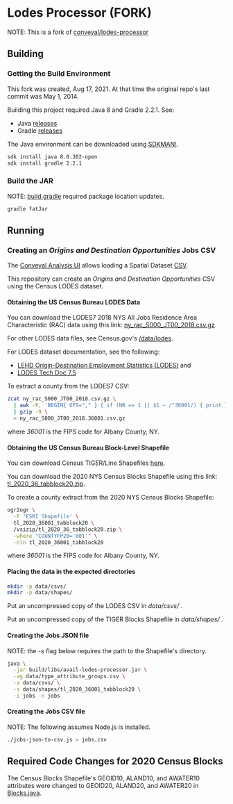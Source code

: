 # Lodes Processor (FORK)

NOTE: This is a fork of [conveyal/lodes-processor](https://github.com/conveyal/lodes-processor)

## Building

### Getting the Build Environment

This fork was created, Aug 17, 2021.
At that time the original repo's last commit was May 1, 2014.

Building this project required Java 8 and Gradle 2.2.1. See:

- Java [releases](https://java.com/releases/)
- Gradle [releases](https://gradle.org/releases/)

The Java environment can be downloaded using [SDKMAN!](https://sdkman.io/).

```sh
sdk install java 8.0.302-open
sdk install gradle 2.2.1
```

### Build the JAR

NOTE: [build.gradle](build.gradle) required package location updates.

```sh
gradle fatJar
```

## Running

### Creating an _Origins and Destination Opportunities_ Jobs CSV

The [Conveyal Analysis UI](https://github.com/conveyal/analysis-ui) allows loading
a Spatial Dataset [CSV](https://docs.conveyal.com/prepare-inputs/upload-spatial-data#csv).

This repository can create an _Origins and Destination Opportunities_
CSV using the Census LODES dataset.

#### Obtaining the US Census Bureau LODES Data

You can download the LODES7 2018 NYS All Jobs
Residence Area Characteristic (RAC) data using this link:
[ny_rac_S000_JT00_2018.csv.gz](https://lehd.ces.census.gov/data/lodes/LODES7/ny/rac/ny_rac_S000_JT00_2018.csv.gz).

For other LODES data files, see Census.gov's [/data/lodes](https://lehd.ces.census.gov/data/lodes).

For LODES dataset documentation, see the following:

- [LEHD Origin-Destination Employment Statistics (LODES)](https://lehd.ces.census.gov/data/#lodes) and
- [LODES Tech Doc 7.5](https://lehd.ces.census.gov/data/lodes/LODES7/LODESTechDoc7.5.pdf)

To extract a county from the LODES7 CSV:

```sh
zcat ny_rac_S000_JT00_2018.csv.gz \
  | awk -F, 'BEGIN{ OFS="," } { if (NR == 1 || $1 ~ /^36001/) { print } }' \
  | gzip -9 \
  > ny_rac_S000_JT00_2018.36001.csv.gz
```

where _36001_ is the FIPS code for Albany County, NY.

#### Obtaining the US Census Bureau Block-Level Shapefile

You can download Census TIGER/Line Shapefiles
[here](https://www.census.gov/geographies/mapping-files/time-series/geo/tiger-line-file.html).

You can download the 2020 NYS Census Blocks Shapefile using this link:
[tl_2020_36_tabblock20.zip](https://www2.census.gov/geo/tiger/TIGER2020/TABBLOCK20/tl_2020_36_tabblock20.zip).

To create a county extract from the 2020 NYS Census Blocks Shapefile:

```sh
ogr2ogr \
  -F 'ESRI Shapefile' \
  tl_2020_36001_tabblock20 \
  /vsizip/tl_2020_36_tabblock20.zip \
  -where "COUNTYFP20='001'" \
  -nln tl_2020_36001_tabblock20
```

where _36001_ is the FIPS code for Albany County, NY.

#### Placing the data in the expected directories

```sh
mkdir -p data/csvs/
mkdir -p data/shapes/
```

Put an uncompressed copy of the LODES CSV in _data/csvs/_ .

Put an uncompressed copy of the TIGER Blocks Shapefile in _data/shapes/_ .

#### Creating the Jobs JSON file

NOTE: the _-s_ flag below requires the path to the Shapefile's directory.

```sh
java \
  -jar build/libs/avail-lodes-processor.jar \
  -ag data/type_attribute_groups.csv \
  -a data/csvs/ \
  -s data/shapes/tl_2020_36001_tabblock20 \
  -i jobs -n jobs
```

#### Creating the Jobs CSV file

NOTE: The following assumes Node.js is installed.

```sh
./jobs-json-to-csv.js > jobs.csv
```

## Required Code Changes for 2020 Census Blocks

The Census Blocks Shapefile's GEOID10, ALAND10, and AWATER10 attributes
were changed to GEOID20, ALAND20, and AWATER20
in [Blocks.java](src/main/java/com/conveyal/lodes/Blocks.java).
